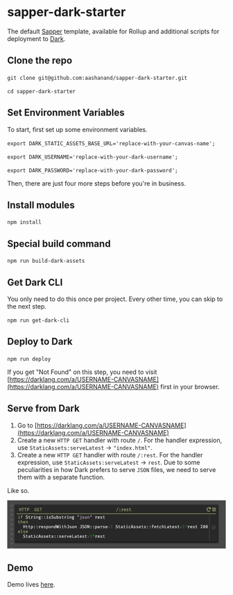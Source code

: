 # sapper-dark-starter

The default [Sapper](https://github.com/sveltejs/sapper) template, available for Rollup and additional scripts for deployment to [Dark](https://darklang.com).

## Clone the repo
`git clone git@github.com:aashanand/sapper-dark-starter.git`

`cd sapper-dark-starter`

## Set Environment Variables

To start, first set up some environment variables.

`export DARK_STATIC_ASSETS_BASE_URL='replace-with-your-canvas-name';`

`export DARK_USERNAME='replace-with-your-dark-username';`

`export DARK_PASSWORD='replace-with-your-dark-password';`

Then, there are just four more steps before you're in business.

## Install modules

`npm install`

## Special build command

`npm run build-dark-assets`

## Get Dark CLI
You only need to do this once per project. Every other time, you can skip to the next step.

`npm run get-dark-cli`

## Deploy to Dark

`npm run deploy`

If you get "Not Found" on this step, you need to visit [https://darklang.com/a/USERNAME-CANVASNAME](https://darklang.com/a/USERNAME-CANVASNAME) first in your browser.

## Serve from Dark

1. Go to [https://darklang.com/a/USERNAME-CANVASNAME](https://darklang.com/a/USERNAME-CANVASNAME)
2. Create a new `HTTP GET` handler with route `/`. For the handler expression, use `StaticAssets:serveLatest` -> `"index.html"`.
3. Create a new `HTTP GET` handler with route `/:rest`. For the handler expression, use `StaticAssets:serveLatest` -> `rest`. Due to some peculiarities in how Dark prefers to serve `JSON` files, we need to serve them with a separate function.

Like so.

![backend handler](static/backend-handler.png)

## Demo
Demo lives [here](https://aash-sapper-dark-starter.builtwithdark.com/).
